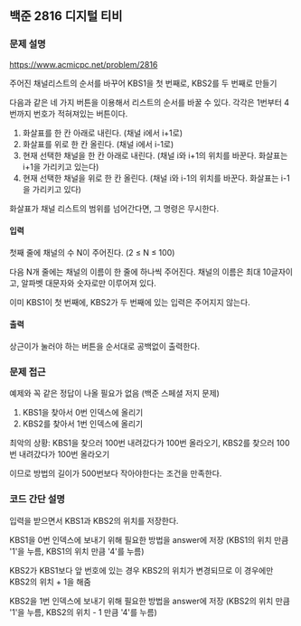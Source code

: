 ## 백준 2816 디지털 티비

### 문제 설명

https://www.acmicpc.net/problem/2816

주어진 채널리스트의 순서를 바꾸어  KBS1을 첫 번째로, KBS2를 두 번째로 만들기

다음과 같은 네 가지 버튼을 이용해서 리스트의 순서를 바꿀 수 있다. 각각은 1번부터 4번까지 번호가 적혀져있는 버튼이다.

1. 화살표를 한 칸 아래로 내린다. (채널 i에서 i+1로)
2. 화살표를 위로 한 칸 올린다. (채널 i에서 i-1로)
3. 현재 선택한 채널을 한 칸 아래로 내린다. (채널 i와 i+1의 위치를 바꾼다. 화살표는 i+1을 가리키고 있는다)
4. 현재 선택한 채널을 위로 한 칸 올린다. (채널 i와 i-1의 위치를 바꾼다. 화살표는 i-1을 가리키고 있다)

화살표가 채널 리스트의 범위를 넘어간다면, 그 명령은 무시한다.

#### 입력
첫째 줄에 채널의 수 N이 주어진다. (2 ≤ N ≤ 100)

다음 N개 줄에는 채널의 이름이 한 줄에 하나씩 주어진다. 채널의 이름은 최대 10글자이고, 알파벳 대문자와 숫자로만 이루어져 있다.

이미 KBS1이 첫 번째에, KBS2가 두 번째에 있는 입력은 주어지지 않는다.

#### 출력
상근이가 눌러야 하는 버튼을 순서대로 공백없이 출력한다.

### 문제 접근

예제와 꼭 같은 정답이 나올 필요가 없음 (백준 스페셜 저지 문제)

1. KBS1을 찾아서 0번 인덱스에 올리기
2. KBS2를 찾아서 1번 인덱스에 올리기

최악의 상황:  KBS1을 찾으러 100번 내려갔다가 100번 올라오기, KBS2를 찾으러 100번 내려갔다가 100번 올라오기

이므로 방법의 길이가 500번보다 작아야한다는 조건을 만족한다.

### 코드 간단 설명

입력을 받으면서 KBS1과 KBS2의 위치를 저장한다.

KBS1을 0번 인덱스에 보내기 위해 필요한 방법을 answer에 저장 (KBS1의 위치 만큼 '1'을 누름, KBS1의 위치 만큼 '4'를 누름)

KBS2가 KBS1보다 앞 번호에 있는 경우 KBS2의 위치가 변경되므로 이 경우에만 KBS2의 위치 + 1을 해줌

KBS2을 1번 인덱스에 보내기 위해 필요한 방법을 answer에 저장 (KBS2의 위치 만큼 '1'을 누름, KBS2의 위치 - 1 만큼 '4'를 누름)